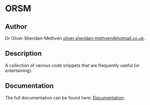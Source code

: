# ORSM

## Author

Dr Oliver Sheridan-Methven 
[oliver.sheridan-methven@hotmail.co.uk](mailto:oliver.sheridan-methven@hotmail.co.uk).

## Description

A collection of various code snippets that are frequently 
useful (or entertaining). 

## Documentation 

The full documentation can be found here: [Documentation](https://oliversheridanmethven.github.io/orsm/).
